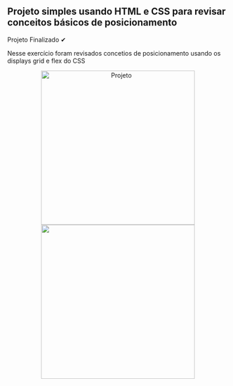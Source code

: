 ﻿## Projeto simples usando HTML e CSS para revisar conceitos básicos de posicionamento

Projeto Finalizado ✔

Nesse exercício foram revisados concetios de posicionamento usando os displays grid e flex do CSS

<p align="center">
  <img src="" width="350" title="Projeto">
  <img src="" width="350">
</p>
